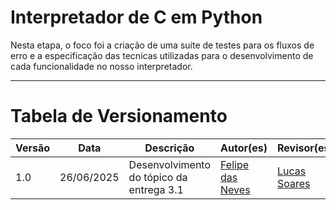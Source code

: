 # Interpretador de C em Python

Nesta etapa, o foco foi a criação de uma suíte de testes para os fluxos de erro e a especificação das tecnicas utilizadas para o desenvolvimento de cada funcionalidade no nosso interpretador.

---

# Tabela de Versionamento 

| Versão | Data       | Descrição                           | Autor(es) | Revisor(es) |
|--------|------------|-------------------------------------|-----------|-------------|
| 1.0    | 26/06/2025 | Desenvolvimento do tópico da entrega 3.1        | [Felipe das Neves](https://github.com/FelipeFreire-gf) | [Lucas Soares](https://github.com/lucaaassb) |